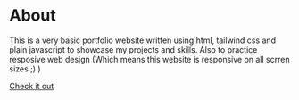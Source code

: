 # About

This is a very basic portfolio website written using html, tailwind css and plain javascript to showcase my projects and skills. Also to practice resposive web design (Which means this website is responsive on all scrren sizes ;) )

[Check it out](https://faizan-20.github.io/portfolio-page/)

